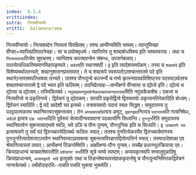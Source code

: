```yaml
---
index:  8.1.4
vrittiindex: 
sutra:  नित्यवीप्सयोः
vritti:  balamanorama 
---
```


नित्यवीप्सयोः। नित्यशब्देन नित्यत्वं विवक्षितम्। तश्च आभीण्यमिति भाष्यम्। व्याप्तुमिच्छा वीप्सा=व्याप्तिप्रतिपादनेच्छा। सा च प्रयोक्तृधर्मः। व्याप्तिरेव तु शाब्दबोधविषय इति भाष्यस्वरसः। तथा च `नित्यव्याप्त्या`रित्येव सुवचनम्। व्याप्तिश्च कात्स्र्यन्येन संबन्धः, उपसर्गबलात्। पदस्येत्यधिकरिष्यमाणमिहापकृष्यते। `सर्वस्ये`ति स्थानषष्ठी। `द्वे` इति त्वादेशसमर्पकम्। तस्य च `शब्दरूपे` इति विशेष्यमर्थाल्लभ्यते, शब्दानुशासनप्रस्तावात्। ते च शब्दरूपे स्वरूपतोऽतश्चान्तरतमे पदे इति स्थानेऽन्तरतमपरिभाषया लभ्यते। ततश्च पौनःपुन्ये कार्त्स्न्ये च गम्ये कृत्स्नावयवविशिष्टस्य पदस्याऽर्थतश्च शब्दतश्चान्तरतमे द्वे पदे भवत इति फलितम्। तदभिप्रेत्याह--आभीक्ष्ण्ये वीप्साया च द्योत्ये इति। द्योत्यं च द्योत्या च द्योत्यम्। तस्मिन्नित्यर्थः। `नपुंसकमनपुंसकेनैकवच्चास्यान्यतरस्या`मिति नपुंसकैकशेषः। एकत्वं च नित्यवीप्से च प्रकृतिगम्ये। द्विर्वचनं तु द्योतकम्। सत्यपि प्रकृतेर्द्वित्वे द्विरुक्तयोः प्रकृत्यनतिरेकादिति बोध्यम्। द्विर्वचनं स्यादिति। द्वे पदे आदेशौ स्त इत्यर्थः। तत्रावयवयोः पदत्वं स्वतः सिद्धम्। समुदायस्य तु पदद्वयात्मकस्य स्थानिवत्त्वात्सुबन्तत्वम्। तेन `अपचन्नपचन्नि`त्यत्र ङमुट्, `वृक्षान्वृक्षा`नित्यत्र `पदान्तस्ये`ति णत्वनिषेधः, `अग्रेऽग्रे` इत्यत्र `एङः पदान्ता`दिति पूर्वरूपं चेत्यादीन्यवयवानां पदकार्याणि सिध्यन्ति। `पुनःपुन`रिति समुदायस्य स्थानिवत्त्वेन सुबन्तत्वाद्भावे ष्यञि, भवे ठञि च पौनः पुन्यम्, पौनःपुनिक इति च सिध्यति। `द्वे उच्चारणे स्त` इत्याश्रयणे तु सर्वं पदं द्विरुच्चारयेदित्यर्थः फलितः स्यात्। ततश्च पुनरित्येकस्यैव द्विरुच्चार्यमाणस्य पुनःपुनरित्यादेशत्वाऽभावेन स्थानिवत्त्वाऽप्रसक्त्या सुबन्तत्वविरहात्तद्दितोत्पत्तिर्न स्यात्। तस्मादादेशपक्ष एव श्रेयानित्यास्तां तावत्। आभीक्ष्ण्यं तिङन्तेष्विति। आक्षीक्ष्ण्यं-पौनः पुन्यम्। तच्चैह प्रधानभूतक्रियाया एव। क्रियाप्राधान्यं चाख्यातेष्वस्तीति `प्रशंसायां रूप`विति सूत्रे भाष्ये स्पष्टम्। अव्ययकृत्स्वपि क्त्त्वातुमुन्नादिषु क्रियाप्राधान्यम्, `अव्ययकृतो भावे` इत्युक्तेः तथा च तिङन्तेष्वव्ययसंज्ञककृदन्तेषु च पौनःपुन्यनिमित्तकद्विर्वचनं नान्यत्रेत्यर्थः। तथैवोदाहरति--पचति पचति भुक्त्वा भुक्त्वेति। 

